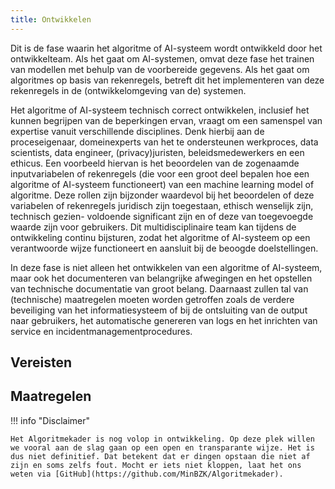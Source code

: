```yaml
---
title: Ontwikkelen
---
```


Dit is de fase waarin het algoritme of AI-systeem wordt ontwikkeld door het ontwikkelteam.
Als het gaat om AI-systemen, omvat deze fase het trainen van modellen met behulp van de voorbereide gegevens.
Als het gaat om algoritmes op basis van rekenregels, betreft dit het implementeren van deze rekenregels in de (ontwikkelomgeving van de) systemen.

Het algoritme of AI-systeem technisch correct ontwikkelen, inclusief het kunnen begrijpen van de beperkingen ervan, vraagt om een samenspel van expertise vanuit verschillende disciplines.
Denk hierbij aan de proceseigenaar, domeinexperts van het te ondersteunen werkproces, data scientists, data engineer, (privacy)juristen, beleidsmedewerkers en een ethicus.
Een voorbeeld hiervan is het beoordelen van de zogenaamde inputvariabelen of rekenregels (die voor een groot deel bepalen hoe een algoritme of AI-systeem functioneert) van een machine learning model of algoritme.
Deze rollen zijn bijzonder waardevol bij het beoordelen of deze variabelen of rekenregels juridisch zijn toegestaan, ethisch wenselijk zijn, technisch gezien- voldoende significant zijn en of deze van toegevoegde waarde zijn voor gebruikers.
Dit multidisciplinaire team kan tijdens de ontwikkeling continu bijsturen, zodat het algoritme of AI-systeem op een verantwoorde wijze functioneert en aansluit bij de beoogde doelstellingen.

In deze fase is niet alleen het ontwikkelen van een algoritme of AI-systeem, maar ook het documenteren van belangrijke afwegingen en het opstellen van technische documentatie van groot belang.
Daarnaast zullen tal van (technische) maatregelen moeten worden getroffen zoals de verdere beveiliging van het informatiesysteem of bij de ontsluiting van de output naar gebruikers, het automatische genereren van logs en het inrichten van service en incidentmanagementprocedures.

## Vereisten

<!-- list_vereisten levenscyclus/ontwikkelen -->

## Maatregelen

<!-- list_maatregelen levenscyclus/ontwikkelen -->

!!! info "Disclaimer"

    Het Algoritmekader is nog volop in ontwikkeling. Op deze plek willen we vooral aan de slag gaan op een open en transparante wijze. Het is dus niet definitief. Dat betekent dat er dingen opstaan die niet af zijn en soms zelfs fout. Mocht er iets niet kloppen, laat het ons weten via [GitHub](https://github.com/MinBZK/Algoritmekader).

